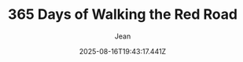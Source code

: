 ---
title: "365 Days of Walking the Red Road"
date: "2025-08-16T19:43:17.441Z"
author: "Jean"
read_year: "NO"
recommendation: '3'
url: /bookshelf/365-days-of-walking-the-red-road
---